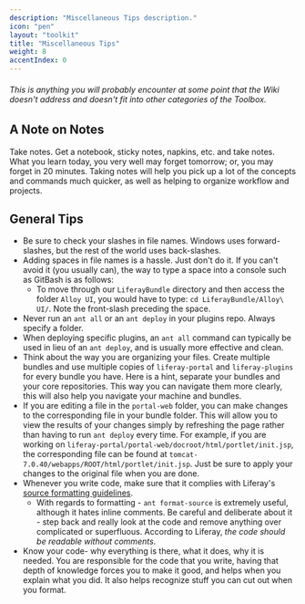 ```yaml
---
description: "Miscellaneous Tips description."
icon: "pen"
layout: "toolkit"
title: "Miscellaneous Tips"
weight: 8
accentIndex: 0
---
```


###### This is anything you will probably encounter at some point that the Wiki doesn't address and doesn't fit into other categories of the Toolbox.

<article id="notes">

## A Note on Notes

Take notes. Get a notebook, sticky notes, napkins, etc. and take notes. What you learn today, you very well may forget tomorrow; or, you may forget in 20 minutes. Taking notes will help you pick up a lot of the concepts and commands much quicker, as well as helping to organize workflow and projects.

</article>

<article id="tips">

## General Tips

- Be sure to check your slashes in file names. Windows uses forward-slashes, but the rest of the world uses back-slashes.
- Adding spaces in file names is a hassle. Just don't do it. If you can't avoid it (you usually can), the way to type a space into a console such as GitBash is as follows:
	- To move through our `LiferayBundle` directory and then access the folder `Alloy UI`, you would have to type: `cd LiferayBundle/Alloy\ UI/`. Note the front-slash preceding the space.
- Never run an `ant all` or an `ant deploy` in your plugins repo. Always specify a folder.
- When deploying specific plugins, an `ant all` command can typically be used in lieu of an `ant deploy`, and is usually more effective and clean.
- Think about the way you are organizing your files. Create multiple bundles and use multiple copies of `liferay-portal` and `liferay-plugins` for every bundle you have. Here is a hint, separate your bundles and your core repositories. This way you can navigate them more clearly, this will also help you navigate your machine and bundles.
- If you are editing a file in the `portal-web` folder, you can make changes to the corresponding file in your bundle folder. This will allow you to view the results of your changes simply by refreshing the page rather than having to run `ant deploy` every time. For example, if you are working on `liferay-portal/portal-web/docroot/html/portlet/init.jsp`, the corresponding file can be found at `tomcat-7.0.40/webapps/ROOT/html/portlet/init.jsp`. Just be sure to apply your changes to the original file when you are done.
- Whenever you write code, make sure that it complies with Liferay's [source formatting guidelines](http://in.liferay.com/web/global.engineering/wiki/-/wiki/Core+Development+Main/Peer+Reviews+Checklist).
	- With regards to formatting - `ant format-source` is extremely useful, although it hates inline comments. Be careful and deliberate about it - step back and really look at the code and remove anything over complicated or superfluous. According to Liferay, _the code should be readable without comments_.
- Know your code- why everything is there, what it does, why it is needed. You are responsible for the code that you write, having that depth of knowledge forces you to make it good, and helps when you explain what you did. It also helps recognize stuff you can cut out when you format.

</article>